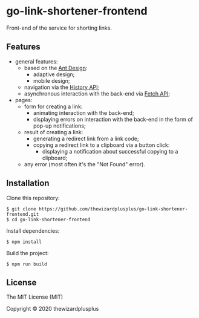 # go-link-shortener-frontend

Front-end of the service for shorting links.

## Features

- general features:
  - based on the [Ant Design](https://ant.design/):
    - adaptive design;
    - mobile design;
  - navigation via the [History API](https://developer.mozilla.org/en-US/docs/Web/API/History_API);
  - asynchronous interaction with the back-end via [Fetch API](https://developer.mozilla.org/en-US/docs/Web/API/Fetch_API);
- pages:
  - form for creating a link:
    - animating interaction with the back-end;
    - displaying errors on interaction with the back-end in the form of pop-up notifications;
  - result of creating a link:
    - generating a redirect link from a link code;
    - copying a redirect link to a clipboard via a button click:
      - displaying a notification about successful copying to a clipboard;
  - any error (most often it's the "Not Found" error).

## Installation

Clone this repository:

```
$ git clone https://github.com/thewizardplusplus/go-link-shortener-frontend.git
$ cd go-link-shortener-frontend
```

Install dependencies:

```
$ npm install
```

Build the project:

```
$ npm run build
```

## License

The MIT License (MIT)

Copyright &copy; 2020 thewizardplusplus

